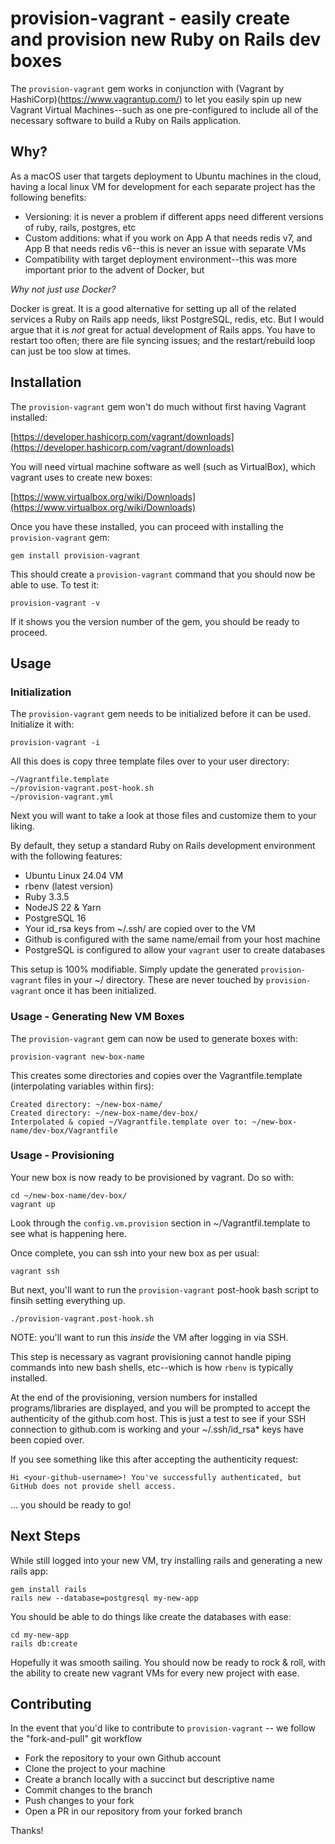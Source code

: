 # provision-vagrant - easily create and provision new Ruby on Rails dev boxes

The `provision-vagrant` gem works in conjunction with (Vagrant by HashiCorp)(https://www.vagrantup.com/) to let you easily spin up new Vagrant Virtual Machines--such as one pre-configured to include all of the necessary software to build a Ruby on Rails application.

## Why?

As a macOS user that targets deployment to Ubuntu machines in the cloud, having a local linux VM for development for each separate project has the following benefits:

- Versioning: it is never a problem if different apps need different versions of ruby, rails, postgres, etc
- Custom additions: what if you work on App A that needs redis v7, and App B that needs redis v6--this is never an issue with separate VMs
- Compatibility with target deployment environment--this was more important prior to the advent of Docker, but

*Why not just use Docker?*

Docker is great. It is a good alternative for setting up all of the related services a Ruby on Rails app needs, likst PostgreSQL, redis, etc. But I would argue that it is _not_ great for actual development of Rails apps. You have to restart too often; there are file syncing issues; and the restart/rebuild loop can just be too slow at times.

## Installation

The `provision-vagrant` gem won't do much without first having Vagrant installed:

[https://developer.hashicorp.com/vagrant/downloads](https://developer.hashicorp.com/vagrant/downloads)

You will need virtual machine software as well (such as VirtualBox), which vagrant uses to create new boxes:

[https://www.virtualbox.org/wiki/Downloads](https://www.virtualbox.org/wiki/Downloads)

Once you have these installed, you can proceed with installing the `provision-vagrant` gem:

```
gem install provision-vagrant
```

This should create a `provision-vagrant` command that you should now be able to use. To test it:

```
provision-vagrant -v
```

If it shows you the version number of the gem, you should be ready to proceed.

## Usage

### Initialization

The `provision-vagrant` gem needs to be initialized before it can be used. Initialize it with:

```
provision-vagrant -i
```

All this does is copy three template files over to your user directory:

```
~/Vagrantfile.template
~/provision-vagrant.post-hook.sh
~/provision-vagrant.yml
```

Next you will want to take a look at those files and customize them to your liking.

By default, they setup a standard Ruby on Rails development environment with the following features:

- Ubuntu Linux 24.04 VM
- rbenv (latest version)
- Ruby 3.3.5
- NodeJS 22 & Yarn
- PostgreSQL 16
- Your id_rsa keys from ~/.ssh/ are copied over to the VM
- Github is configured with the same name/email from your host machine
- PostgreSQL is configured to allow your `vagrant` user to create databases

This setup is 100% modifiable. Simply update the generated `provision-vagrant` files in your ~/ directory. These are never touched by `provision-vagrant` once it has been initialized.

### Usage - Generating New VM Boxes

The `provision-vagrant` gem can now be used to generate boxes with:

```
provision-vagrant new-box-name
```

This creates some directories and copies over the Vagrantfile.template (interpolating variables within firs):

```
Created directory: ~/new-box-name/
Created directory: ~/new-box-name/dev-box/
Interpolated & copied ~/Vagrantfile.template over to: ~/new-box-name/dev-box/Vagrantfile
```

### Usage - Provisioning

Your new box is now ready to be provisioned by vagrant. Do so with:

```
cd ~/new-box-name/dev-box/
vagrant up
```

Look through the `config.vm.provision` section in ~/Vagrantfil.template to see what is happening here.

Once complete, you can ssh into your new box as per usual:

```
vagrant ssh
```

But next, you'll want to run the `provision-vagrant` post-hook bash script to finsih setting everything up.

```
./provision-vagrant.post-hook.sh
```

NOTE: you'll want to run this *inside* the VM after logging in via SSH.

This step is necessary as vagrant provisioning cannot handle piping commands into new bash shells, etc--which is how `rbenv` is typically installed.

At the end of the provisioning, version numbers for installed programs/libraries are displayed, and you will be prompted to accept the authenticity of the github.com host. This is just a test to see if your SSH connection to github.com is working and your ~/.ssh/id_rsa* keys have been copied over.

If you see something like this after accepting the authenticity request:

```
Hi <your-github-username>! You've successfully authenticated, but GitHub does not provide shell access.
```

... you should be ready to go!

## Next Steps

While still logged into your new VM, try installing rails and generating a new rails app:

```
gem install rails
rails new --database=postgresql my-new-app
```

You should be able to do things like create the databases with ease:

```
cd my-new-app
rails db:create
```

Hopefully it was smooth sailing. You should now be ready to rock & roll, with the ability to create new vagrant VMs for every new project with ease.

## Contributing

In the event that you'd like to contribute to `provision-vagrant` -- we follow the "fork-and-pull" git workflow

- Fork the repository to your own Github account
- Clone the project to your machine
- Create a branch locally with a succinct but descriptive name
- Commit changes to the branch
- Push changes to your fork
- Open a PR in our repository from your forked branch

Thanks!
